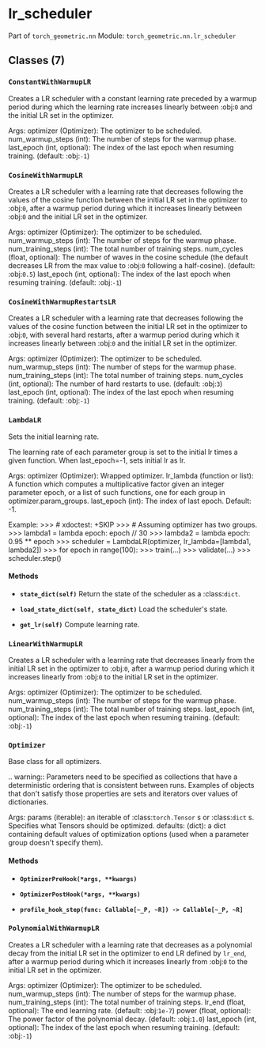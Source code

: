 # lr_scheduler

Part of `torch_geometric.nn`
Module: `torch_geometric.nn.lr_scheduler`

## Classes (7)

### `ConstantWithWarmupLR`

Creates a LR scheduler with a constant learning rate preceded by a
warmup period during which the learning rate increases linearly between
:obj:`0` and the initial LR set in the optimizer.

Args:
    optimizer (Optimizer): The optimizer to be scheduled.
    num_warmup_steps (int): The number of steps for the warmup phase.
    last_epoch (int, optional): The index of the last epoch when resuming
        training. (default: :obj:`-1`)

### `CosineWithWarmupLR`

Creates a LR scheduler with a learning rate that decreases following
the values of the cosine function between the initial LR set in the
optimizer to :obj:`0`, after a warmup period during which it increases
linearly between :obj:`0` and the initial LR set in the optimizer.

Args:
    optimizer (Optimizer): The optimizer to be scheduled.
    num_warmup_steps (int): The number of steps for the warmup phase.
    num_training_steps (int): The total number of training steps.
    num_cycles (float, optional): The number of waves in the cosine
        schedule (the default decreases LR from the max value to :obj:`0`
        following a half-cosine). (default: :obj:`0.5`)
    last_epoch (int, optional): The index of the last epoch when resuming
        training. (default: :obj:`-1`)

### `CosineWithWarmupRestartsLR`

Creates a LR scheduler with a learning rate that decreases following
the values of the cosine function between the initial LR set in the
optimizer to :obj:`0`, with several hard restarts, after a warmup period
during which it increases linearly between :obj:`0` and the initial LR set
in the optimizer.

Args:
    optimizer (Optimizer): The optimizer to be scheduled.
    num_warmup_steps (int): The number of steps for the warmup phase.
    num_training_steps (int): The total number of training steps.
    num_cycles (int, optional): The number of hard restarts to use.
        (default: :obj:`3`)
    last_epoch (int, optional): The index of the last epoch when resuming
        training. (default: :obj:`-1`)

### `LambdaLR`

Sets the initial learning rate.

The learning rate of each parameter group is set to the initial lr
times a given function. When last_epoch=-1, sets initial lr as lr.

Args:
    optimizer (Optimizer): Wrapped optimizer.
    lr_lambda (function or list): A function which computes a multiplicative
        factor given an integer parameter epoch, or a list of such
        functions, one for each group in optimizer.param_groups.
    last_epoch (int): The index of last epoch. Default: -1.

Example:
    >>> # xdoctest: +SKIP
    >>> # Assuming optimizer has two groups.
    >>> lambda1 = lambda epoch: epoch // 30
    >>> lambda2 = lambda epoch: 0.95 ** epoch
    >>> scheduler = LambdaLR(optimizer, lr_lambda=[lambda1, lambda2])
    >>> for epoch in range(100):
    >>>     train(...)
    >>>     validate(...)
    >>>     scheduler.step()

#### Methods

- **`state_dict(self)`**
  Return the state of the scheduler as a :class:`dict`.

- **`load_state_dict(self, state_dict)`**
  Load the scheduler's state.

- **`get_lr(self)`**
  Compute learning rate.

### `LinearWithWarmupLR`

Creates a LR scheduler with a learning rate that decreases linearly
from the initial LR set in the optimizer to :obj:`0`, after a warmup period
during which it increases linearly from :obj:`0` to the initial LR set in
the optimizer.

Args:
    optimizer (Optimizer): The optimizer to be scheduled.
    num_warmup_steps (int): The number of steps for the warmup phase.
    num_training_steps (int): The total number of training steps.
    last_epoch (int, optional): The index of the last epoch when resuming
        training. (default: :obj:`-1`)

### `Optimizer`

Base class for all optimizers.

.. warning::
    Parameters need to be specified as collections that have a deterministic
    ordering that is consistent between runs. Examples of objects that don't
    satisfy those properties are sets and iterators over values of dictionaries.

Args:
    params (iterable): an iterable of :class:`torch.Tensor` s or
        :class:`dict` s. Specifies what Tensors should be optimized.
    defaults: (dict): a dict containing default values of optimization
        options (used when a parameter group doesn't specify them).

#### Methods

- **`OptimizerPreHook(*args, **kwargs)`**

- **`OptimizerPostHook(*args, **kwargs)`**

- **`profile_hook_step(func: Callable[~_P, ~R]) -> Callable[~_P, ~R]`**

### `PolynomialWithWarmupLR`

Creates a LR scheduler with a learning rate that decreases as a
polynomial decay from the initial LR set in the optimizer to end LR defined
by `lr_end`, after a warmup period during which it increases linearly from
:obj:`0` to the initial LR set in the optimizer.

Args:
    optimizer (Optimizer): The optimizer to be scheduled.
    num_warmup_steps (int): The number of steps for the warmup phase.
    num_training_steps (int): The total number of training steps.
    lr_end (float, optional): The end learning rate. (default: :obj:`1e-7`)
    power (float, optional): The power factor of the polynomial decay.
        (default: :obj:`1.0`)
    last_epoch (int, optional): The index of the last epoch when resuming
        training. (default: :obj:`-1`)
